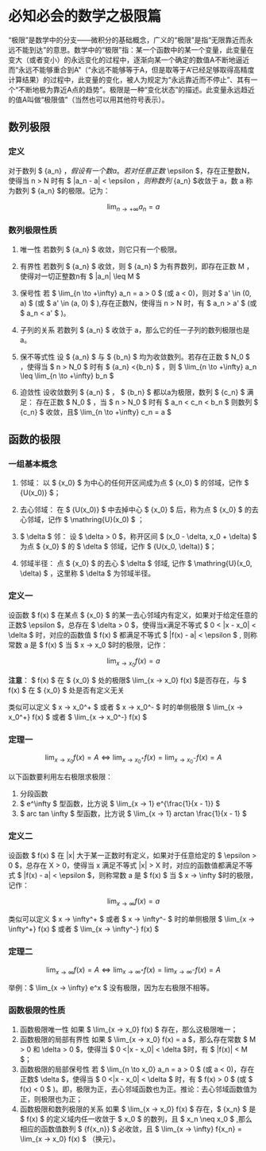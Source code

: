 # 必知必会的数学之极限篇

“极限”是数学中的分支——微积分的基础概念，广义的“极限”是指“无限靠近而永远不能到达”的意思。数学中的“极限”指：某一个函数中的某一个变量，此变量在变大（或者变小）的永远变化的过程中，逐渐向某一个确定的数值A不断地逼近而“永远不能够重合到A”（“永远不能够等于A，但是取等于A‘已经足够取得高精度计算结果）的过程中，此变量的变化，被人为规定为“永远靠近而不停止”、其有一个“不断地极为靠近A点的趋势”。极限是一种“变化状态”的描述。此变量永远趋近的值A叫做“极限值”（当然也可以用其他符号表示）。

## 数列极限

### 定义

对于数列 $ \{a_n\} $，假设有一个数 a。若对任意正数$ \epsilon $，存在正整数N，使得当 n > N 时有 $ |a_n - a| < \epsilon $，则称数列$ \{a_n\} $收敛于 a，数 a 称为数列 $ \{a_n\} $的极限。记为：

$$ \lim_{n \to +\infty} a_n = a $$

### 数列极限性质

1. 唯一性 若数列 $ \{a_n\} $ 收敛，则它只有一个极限。

2. 有界性 若数列 $ \{a_n\} $ 收敛，则 $ \{a_n\} $ 为有界数列，即存在正数 M ，使得对一切正整数n有 $ |a_n| \leq M $

3. 保号性 若 $ \lim_{n \to +\infty} a_n = a > 0 $ (或 a < 0)，则对 $ a' \in (0, a) $ (或 $ a' \in (a, 0) $ ),存在正数N，使得当 n > N 时，有 $ a_n > a' $ (或 $ a_n < a' $ )。

4. 子列的关系 若数列 $ \{a_n\} $ 收敛于 a，那么它的任一子列的数列极限也是a。

5. 保不等式性 设 $ \{a_n\} $ 与 $ \{b_n\} $ 均为收敛数列。若存在正数 $ N_0 $ ，使得当 $ n > N_0 $ 时有 $ \{a_n\} <\{b_n\} $ ，则 $ \lim_{n \to +\infty} a_n \leq \lim_{n \to +\infty} b_n $

6. 迫敛性 设收敛数列 $ \{a_n\} $ ， $ \{b_n\} $ 都以a为极限，数列 $ {c_n} $ 满足：
存在正数 $ N_0 $ ，当 $ n > N_0 $ 时有 $ a_n < c_n < b_n $ 则数列 $ {c_n} $ 收敛，且$ \lim_{n \to +\infty} c_n = a $

## 函数的极限

### 一组基本概念

1. 邻域： 以 $ {x_0} $ 为中心的任何开区间成为点 $ {x_0} $ 的邻域，记作 $ {U(x_0)} $；

2. 去心邻域： 在 $ {U(x_0)} $ 中去掉中心 $ {x_0} $ 后，称为点 $ {x_0} $ 的去心邻域，记作 $ \mathring{U}(x_0) $ ；

3. $ \delta $ 邻： 设 $ \delta > 0 $，称开区间 $ (x_0 - \delta, x_0 + \delta) $ 为点 $ {x_0} $ 的 $ \delta $ 邻域，记作 $ {U(x_0, \delta)} $；

4. 邻域半径： 点 $ {x_0} $ 的去心 $ \delta $ 邻域, 记作 $ \mathring{U}(x_0, \delta) $ ，这里称 $ \delta $ 为邻域半径。

### 定义一

设函数 $ f(x) $ 在某点 $ {x_0} $ 的某一去心邻域内有定义，如果对于给定任意的正数$ \epsilon $，总存在 $ \delta > 0 $，使得当x满足不等式 $ 0 < |x - x_0| < \delta $ 时，对应的函数值 $ f(x) $ 都满足不等式 $ |f(x) - a| < \epsilon $ , 则称常数 a 是 $ f(x) $ 当 $ x → x_0 $时的极限，记作：

$$ \lim_{x → x_0} f(x) = a $$

**注意**： $ f(x) $ 在 $ {x_0} $ 处的极限$ \lim_{x → x_0} f(x) $是否存在，与 $ f(x) $ 在 $ {x_0} $ 处是否有定义无关

类似可以定义 $ x → x_0^+ $ 或者 $ x → x_0^- $ 时的单侧极限 $ \lim_{x → x_0^+} f(x) $ 或者 $ \lim_{x → x_0^-} f(x) $

### 定理一

$$ \lim_{x → x_0} f(x) = A \Longleftrightarrow \lim_{x → x_0^+} f(x) = \lim_{x → x_0^-} f(x) = A $$

以下函数要利用左右极限求极限：

1. 分段函数
2. $ e^\infty $ 型函数，比方说 $ \lim_{x → 1} e^{\frac{1}{x - 1}} $
3. $ arc tan \infty $ 型函数，比方说 $ \lim_{x → 1} arctan \frac{1}{x - 1} $

### 定义二

设函数 $ f(x) $ 在 |x| 大于某一正数时有定义，如果对于任意给定的 $ \epsilon > 0 $，总存在 X > 0，使得当 x 满足不等式 |x| > X 时，对应的函数值都满足不等式 $ |f(x) - a| < \epsilon $，则称常数 a 是 $ f(x) $ 当 $ x → \infty $时的极限，记作：

$$ \lim_{x → \infty} f(x) = a $$

类似可以定义 $ x → \infty^+ $ 或者 $ x → \infty^- $ 时的单侧极限 $ \lim_{x → \infty^+} f(x) $ 或者 $ \lim_{x → \infty^-} f(x) $

### 定理二

$$ \lim_{x → \infty} f(x) = A \Longleftrightarrow \lim_{x → \infty^+} f(x) = \lim_{x → \infty^-} f(x) = A $$

举例：$ \lim_{x → \infty} e^x $ 没有极限，因为左右极限不相等。

### 函数极限的性质

1. 函数极限唯一性 如果 $ \lim_{x → x_0} f(x) $ 存在，那么这极限唯一；
2. 函数极限的局部有界性 如果 $ \lim_{x → x_0} f(x) = a $，那么存在常数 $ M > 0 和 \delta > 0 $，使得当 $ 0 <|x - x_0| < \delta $时，有 $ |f(x)| < M $；
3. 函数极限的局部保号性 若 $ \lim_{n \to x_0} a_n = a > 0 $ (或 a < 0)，存在正数$ \delta $，使得当 $ 0 <|x - x_0| < \delta $ 时，有 $ f(x) > 0 $ (或 $ f(x) < 0 $ )。即，极限为正，去心邻域函数也为正。推论：去心邻域函数值为正，则极限也为正；
4. 函数极限和数列极限的关系 如果 $ \lim_{x → x_0} f(x) $ 存在，$ \{x_n\} $ 是 $ f(x) $ 的定义域内任一收敛于 $ x_0 $ 的数列，且 $ x_n \neq x_0 $ ,那么相应的函数值数列 $ \{f\{x_n\}\} $ 必收敛，且 $ \lim_{x → \infty} f\{x_n\} = \lim_{x → x_0} f(x) $ （换元）。
